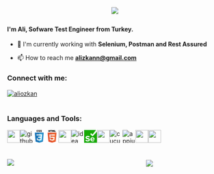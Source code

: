 <h1 align="center">
    <a href="https://git.io/typing-svg">
      <img src="https://readme-typing-svg.herokuapp.com/?lines=Hello,+There!+👋&center=true&size=30">
    </a>
  </h1>
  
  <p align="center">
  <h4> I'm Ali, Sofware Test Engineer from Turkey.  </h4>
  
  - 🔬 I'm currently working with **Selenium, Postman and Rest Assured**
  
  - 📫 How to reach me **alizkann@gmail.com**
  
  <h3 align="left">Connect with me:</h3>
<p align="left">
<a href="https://linkedin.com/in/-aliozkan" target="blank" rel=”noopener”><img align="center" src="https://velanovascular.com/wp-content/uploads/2020/06/LinkedIn.png" alt="aliozkan" height="30" width="30" /></a>

<br />
<br />

<h3>Languages and Tools:</h3>

<img src="https://upload.wikimedia.org/wikipedia/commons/thumb/3/3f/Git_icon.svg/1200px-Git_icon.svg.png" width = "30" height ="30" align="left">
<img src="https://www.svgrepo.com/show/217753/github.svg" alt="github" width="30" height="30" align="left">
<img src="https://raw.githubusercontent.com/devicons/devicon/master/icons/css3/css3-original-wordmark.svg" alt="css3" width="30" height="30" align="left">
<img src="https://raw.githubusercontent.com/devicons/devicon/master/icons/html5/html5-original-wordmark.svg" alt="html5" width="30" height="30" align="left">
<img src="https://1000logos.net/wp-content/uploads/2020/09/Java-Emblem-2048x1280.jpg" width = "30" height = "30" align="left">
<img src="https://cdn.freebiesupply.com/logos/large/2x/intellij-idea-1-logo-png-transparent.png" alt="idea" width="30" height="30" align="left">
<img src="https://raw.githubusercontent.com/github/explore/5b3600551e122a3277c2c5368af2ad5725ffa9a1/topics/selenium/selenium.png" width = "30" height = "30" align="left">
<img src="https://avatars.mds.yandex.net/i?id=e4404bd4726626092e912b5ccd9a9f97-4322178-images-thumbs&n=13" width = "30" height ="30" align="left">
<img src="https://static1.smartbear.co/cucumber/media/images/logos/icons/c4j-icon.png" alt="cucumber" width="30" height="30" align="left">
<img src="https://i.hizliresim.com/sccn1aj.png" alt="appium" width="30" height="30 "align="left">
<img src="https://miro.medium.com/max/400/1*qmS-f8Pv72ZavjF22v-xiw.png" width ="30" height="30" align="left">
<img src="https://logo-download.com/wp-content/data/images/png/MySQL-logo.png" width="30 "height="30" align="left">






<br />
<br />
<br />
<br />
<a href="https://github.com/anuraghazra/github-readme-stats">
        <img width=325 align="left" src="https://github-readme-stats.vercel.app/api/top-langs/?username=aliozkn&hide=c%23,powershell,Mathematica,Ruby,Objective-C,Objective-C%2b%2b,Cuda&title_color=61dafb&text_color=ffffff&icon_color=61dafb&bg_color=20232a&langs_count=8&layout=compact&border_color=61dafb&hide_border=true" />
      </a>
      
<a href="https://github.com/anuraghazra/github-readme-stats" title="Go to Source">
        <img align="center" width=396 src="https://github-readme-stats.vercel.app/api?username=aliozkn&show_icons=true&theme=react&border_color=61dafb&hide_border=true"/>
      </a>

